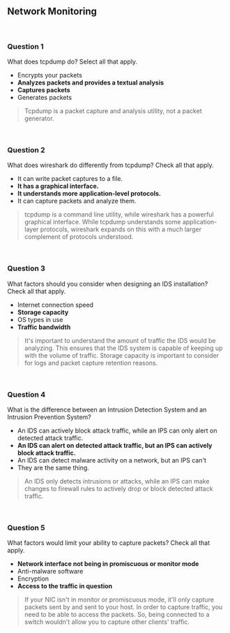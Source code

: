 ## Network Monitoring

<br>

### Question 1

What does tcpdump do? Select all that apply.

* Encrypts your packets
* **Analyzes packets and provides a textual analysis**
* **Captures packets**
* Generates packets

> Tcpdump is a packet capture and analysis utility, not a packet generator.

<br>

### Question 2

What does wireshark do differently from tcpdump? Check all that apply.

* It can write packet captures to a file.
* **It has a graphical interface.**
* **It understands more application-level protocols.**
* It can capture packets and analyze them.

> tcpdump is a command line utility, while wireshark has a powerful graphical interface. While tcpdump understands some application-layer protocols, wireshark expands on this with a much larger complement of protocols understood.

<br>

### Question 3

What factors should you consider when designing an IDS installation? Check all that apply.

* Internet connection speed
* **Storage capacity**
* OS types in use
* **Traffic bandwidth**

> It's important to understand the amount of traffic the IDS would be analyzing. This ensures that the IDS system is capable of keeping up with the volume of traffic. Storage capacity is important to consider for logs and packet capture retention reasons.

<br>

### Question 4

What is the difference between an Intrusion Detection System and an Intrusion Prevention System?

* An IDS can actively block attack traffic, while an IPS can only alert on detected attack traffic.
* **An IDS can alert on detected attack traffic, but an IPS can actively block attack traffic.**
* An IDS can detect malware activity on a network, but an IPS can't
* They are the same thing.

> An IDS only detects intrusions or attacks, while an IPS can make changes to firewall rules to actively drop or block detected attack traffic.

<br>

### Question 5

What factors would limit your ability to capture packets? Check all that apply.

* **Network interface not being in promiscuous or monitor mode**
* Anti-malware software
* Encryption
* **Access to the traffic in question**

> If your NIC isn't in monitor or promiscuous mode, it'll only capture packets sent by and sent to your host. In order to capture traffic, you need to be able to access the packets. So, being connected to a switch wouldn't allow you to capture other clients' traffic.
